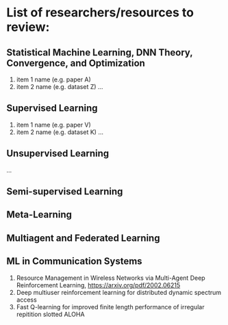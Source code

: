 # List of researchers/resources to review:

## Statistical Machine Learning, DNN Theory, Convergence, and Optimization
1. item 1 name (e.g. paper A)
2. item 2 name (e.g. dataset Z)
...

## Supervised Learning
1. item 1 name (e.g. paper V)
2. item 2 name (e.g. dataset K)
...

## Unsupervised Learning
...

## Semi-supervised Learning

## Meta-Learning

## Multiagent and Federated Learning

## ML in Communication Systems
1. Resource Management in Wireless Networks via Multi-Agent Deep Reinforcement Learning, https://arxiv.org/pdf/2002.06215  
2. Deep multiuser reinforcement learning for distributed dynamic spectrum access
3. Fast Q-learning for improved finite length performance of irregular repitition slotted ALOHA

